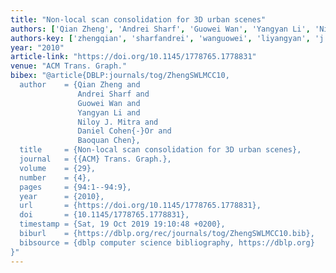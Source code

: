 ```yaml
---
title: "Non-local scan consolidation for 3D urban scenes"
authors: ['Qian Zheng', 'Andrei Sharf', 'Guowei Wan', 'Yangyan Li', 'Niloy J. Mitra', 'Daniel Cohen-Or', 'Baoquan Chen']
authors-key: ['zhengqian', 'sharfandrei', 'wanguowei', 'liyangyan', 'j.niloy', 'cohenordaniel', 'chenbaoquan']
year: "2010"
article-link: "https://doi.org/10.1145/1778765.1778831"
venue: "ACM Trans. Graph."
bibex: "@article{DBLP:journals/tog/ZhengSWLMCC10,
  author    = {Qian Zheng and
               Andrei Sharf and
               Guowei Wan and
               Yangyan Li and
               Niloy J. Mitra and
               Daniel Cohen{-}Or and
               Baoquan Chen},
  title     = {Non-local scan consolidation for 3D urban scenes},
  journal   = {{ACM} Trans. Graph.},
  volume    = {29},
  number    = {4},
  pages     = {94:1--94:9},
  year      = {2010},
  url       = {https://doi.org/10.1145/1778765.1778831},
  doi       = {10.1145/1778765.1778831},
  timestamp = {Sat, 19 Oct 2019 19:10:48 +0200},
  biburl    = {https://dblp.org/rec/journals/tog/ZhengSWLMCC10.bib},
  bibsource = {dblp computer science bibliography, https://dblp.org}
}"
---
```

